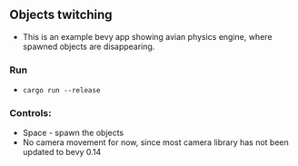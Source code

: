 ## Objects twitching

- This is an example bevy app showing avian physics engine, where spawned objects are disappearing.

### Run
- `cargo run --release`

### Controls:

- Space - spawn the objects
- No camera movement for now, since most camera library has not been updated to bevy 0.14

